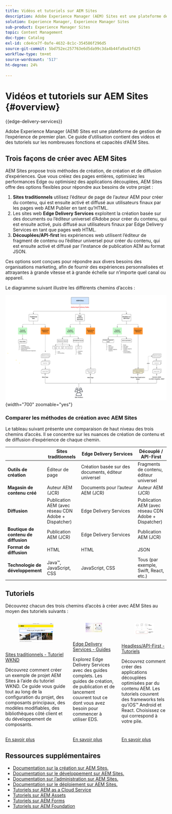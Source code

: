 ```yaml
---
title: Vidéos et tutoriels sur AEM Sites
description: Adobe Experience Manager (AEM) Sites est une plateforme de gestion de l’expérience de premier plan. Ce guide d’utilisation contient des vidéos et des tutoriels sur les nombreuses fonctions et capacités d’AEM Sites.
solution: Experience Manager, Experience Manager Sites
sub-product: Experience Manager Sites
topic: Content Management
doc-type: Catalog
exl-id: cde4ce7f-0afe-4632-8c1c-354586f296d5
source-git-commit: 5bd752ec257763e6d5da99c3da4b44fa9a43fd25
workflow-type: tm+mt
source-wordcount: '517'
ht-degree: 24%

---
```


# Vidéos et tutoriels sur AEM Sites {#overview}

{{edge-delivery-services}}

Adobe Experience Manager (AEM) Sites est une plateforme de gestion de l’expérience de premier plan. Ce guide d’utilisation contient des vidéos et des tutoriels sur les nombreuses fonctions et capacités d’AEM Sites.

## Trois façons de créer avec AEM Sites

AEM Sites propose trois méthodes de création, de création et de diffusion d’expériences. Que vous créiez des pages entières, optimisiez les performances Edge ou optimisiez des applications découplées, AEM Sites offre des options flexibles pour répondre aux besoins de votre projet :

1. **Sites traditionnels** utilisez l’éditeur de page de l’auteur AEM pour créer du contenu, qui est ensuite activé et diffusé aux utilisateurs finaux par les pages web AEM Publier en tant qu’HTML.
1. Les sites web **Edge Delivery Services** exploitent la création basée sur des documents ou l’éditeur universel d’Adobe pour créer du contenu, qui est ensuite activé, puis diffusé aux utilisateurs finaux par Edge Delivery Services en tant que pages web HTML.
1. **Découplées/API-first** les expériences web utilisent l’éditeur de fragment de contenu ou l’éditeur universel pour créer du contenu, qui est ensuite activé et diffusé par l’instance de publication AEM au format JSON.

Ces options sont conçues pour répondre aux divers besoins des organisations marketing, afin de fournir des expériences personnalisées et attrayantes à grande vitesse et à grande échelle sur n’importe quel canal ou appareil.

Le diagramme suivant illustre les différents chemins d’accès :

![AEM-Sites-Content-Authoring-and-Experience-Delivery-Paths.png](./assets/aem-sites-authoring-and-experience-delivery-paths.png){width="700" zoomable="yes"}

### Comparer les méthodes de création avec AEM Sites

Le tableau suivant présente une comparaison de haut niveau des trois chemins d’accès. Il se concentre sur les nuances de création de contenu et de diffusion d’expérience de chaque chemin.

|            | Sites traditionnels | Edge Delivery Services | Découplé / API-First |
|---------------------|------------------------------|---------------------------------|---------------------------------------------|
| **Outils de création** | Éditeur de page | Création basée sur des documents, éditeur universel | Fragments de contenu, éditeur universel |
| **Magasin de contenu créé** | Auteur AEM (JCR) | Documents pour l’auteur AEM (JCR) | Auteur AEM (JCR) |
| **Diffusion** | Publication AEM (avec réseau CDN Adobe + Dispatcher) | Edge Delivery Services | Publication AEM (avec réseau CDN Adobe + Dispatcher) |
| **Boutique de contenu de diffusion** | Publication AEM (JCR) | Edge Delivery Services | Publication AEM (JCR) |
| **Format de diffusion** | HTML | HTML | JSON |
| **Technologie de développement** | Java™, JavaScript, CSS | JavaScript, CSS | Tous (par exemple, Swift, React, etc.) |

## Tutoriels

Découvrez chacun des trois chemins d’accès à créer avec AEM Sites au moyen des tutoriels suivants :

<!-- CARDS

* https://experienceleague.adobe.com/fr/docs/experience-manager-learn/getting-started-wknd-tutorial-develop/overview
  {title = Traditional Sites - WKND Tutorial}
  {description = Learn how to build a sample AEM Sites project using the WKND tutorial. This guide walks you through project setup, Core Components, Editable Templates, client-side libraries, and component development.}
  {image = ./assets/aem-wknd-spa-editor-tutorial.png}
  {target = _self}
* https://www.aem.live/docs/
  {title = Edge Delivery Services - Guides}
  {description = Explore Edge Delivery Services with comprehensive guides. The Build, Publish, and Launch guides cover everything you need to get started with EDS.}
  {image = ./assets/edge-delivery-services.png}
  {target = _blank}
* https://experienceleague.adobe.com/fr/docs/experience-manager-learn/getting-started-with-aem-headless/overview
  {title = Headless/API-First - Tutorials}
  {description = Learn how to build headless applications powered by AEM content. Tutorials cover frameworks like iOS, Android, and React—choose what fits your stack.}
  {image = ./assets/headless.png}
  {target = _self}
-->
<!-- START CARDS HTML - DO NOT MODIFY BY HAND -->
<div class="columns">
    <div class="column is-half-tablet is-half-desktop is-one-third-widescreen" aria-label="Traditional Sites - WKND Tutorial">
        <div class="card" style="height: 100%; display: flex; flex-direction: column; height: 100%;">
            <div class="card-image">
                <figure class="image x-is-16by9">
                    <a href="https://experienceleague.adobe.com/fr/docs/experience-manager-learn/getting-started-wknd-tutorial-develop/overview" title="Sites traditionnels - Tutoriel WKND" target="_self" rel="referrer">
                        <img class="is-bordered-r-small" src="./assets/aem-wknd-spa-editor-tutorial.png" alt="Sites traditionnels - Tutoriel WKND"
                             style="width: 100%; aspect-ratio: 16 / 9; object-fit: cover; overflow: hidden; display: block; margin: auto;">
                    </a>
                </figure>
            </div>
            <div class="card-content is-padded-small" style="display: flex; flex-direction: column; flex-grow: 1; justify-content: space-between;">
                <div class="top-card-content">
                    <p class="headline is-size-6 has-text-weight-bold">
                        <a href="https://experienceleague.adobe.com/fr/docs/experience-manager-learn/getting-started-wknd-tutorial-develop/overview" target="_self" rel="referrer" title="Sites traditionnels - Tutoriel WKND">Sites traditionnels - Tutoriel WKND</a>
                    </p>
                    <p class="is-size-6">Découvrez comment créer un exemple de projet AEM Sites à l’aide du tutoriel WKND. Ce guide vous guide tout au long de la configuration du projet, des composants principaux, des modèles modifiables, des bibliothèques côté client et du développement de composants.</p>
                </div>
                <a href="https://experienceleague.adobe.com/fr/docs/experience-manager-learn/getting-started-wknd-tutorial-develop/overview" target="_self" rel="referrer" class="spectrum-Button spectrum-Button--outline spectrum-Button--primary spectrum-Button--sizeM" style="align-self: flex-start; margin-top: 1rem;">
<span class="spectrum-Button-label has-no-wrap has-text-weight-bold">En savoir plus</span>
</a>
            </div>
        </div>
    </div>
    <div class="column is-half-tablet is-half-desktop is-one-third-widescreen" aria-label="Edge Delivery Services - Guides">
        <div class="card" style="height: 100%; display: flex; flex-direction: column; height: 100%;">
            <div class="card-image">
                <figure class="image x-is-16by9">
                    <a href="https://www.aem.live/docs/" title="Edge Delivery Services - Guides" target="_blank" rel="referrer">
                        <img class="is-bordered-r-small" src="./assets/edge-delivery-services.png" alt="Edge Delivery Services - Guides"
                             style="width: 100%; aspect-ratio: 16 / 9; object-fit: cover; overflow: hidden; display: block; margin: auto;">
                    </a>
                </figure>
            </div>
            <div class="card-content is-padded-small" style="display: flex; flex-direction: column; flex-grow: 1; justify-content: space-between;">
                <div class="top-card-content">
                    <p class="headline is-size-6 has-text-weight-bold">
                        <a href="https://www.aem.live/docs/" target="_blank" rel="referrer" title="Edge Delivery Services - Guides">Edge Delivery Services - Guides</a>
                    </p>
                    <p class="is-size-6">Explorez Edge Delivery Services avec des guides complets. Les guides de création, de publication et de lancement couvrent tout ce dont vous avez besoin pour commencer à utiliser EDS.</p>
                </div>
                <a href="https://www.aem.live/docs/" target="_blank" rel="referrer" class="spectrum-Button spectrum-Button--outline spectrum-Button--primary spectrum-Button--sizeM" style="align-self: flex-start; margin-top: 1rem;">
<span class="spectrum-Button-label has-no-wrap has-text-weight-bold">En savoir plus</span>
</a>
            </div>
        </div>
    </div>
    <div class="column is-half-tablet is-half-desktop is-one-third-widescreen" aria-label="Headless/API-First - Tutorials">
        <div class="card" style="height: 100%; display: flex; flex-direction: column; height: 100%;">
            <div class="card-image">
                <figure class="image x-is-16by9">
                    <a href="https://experienceleague.adobe.com/fr/docs/experience-manager-learn/getting-started-with-aem-headless/overview" title="Headless/API-First - Tutoriels" target="_self" rel="referrer">
                        <img class="is-bordered-r-small" src="./assets/headless.png" alt="Headless/API-First - Tutoriels"
                             style="width: 100%; aspect-ratio: 16 / 9; object-fit: cover; overflow: hidden; display: block; margin: auto;">
                    </a>
                </figure>
            </div>
            <div class="card-content is-padded-small" style="display: flex; flex-direction: column; flex-grow: 1; justify-content: space-between;">
                <div class="top-card-content">
                    <p class="headline is-size-6 has-text-weight-bold">
                        <a href="https://experienceleague.adobe.com/fr/docs/experience-manager-learn/getting-started-with-aem-headless/overview" target="_self" rel="referrer" title="Headless/API-First - Tutoriels">Headless/API-First - Tutoriels</a>
                    </p>
                    <p class="is-size-6">Découvrez comment créer des applications découplées optimisées par du contenu AEM. Les tutoriels couvrent des frameworks tels qu’iOS™ Android et React. Choisissez ce qui correspond à votre pile.</p>
                </div>
                <a href="https://experienceleague.adobe.com/fr/docs/experience-manager-learn/getting-started-with-aem-headless/overview" target="_self" rel="referrer" class="spectrum-Button spectrum-Button--outline spectrum-Button--primary spectrum-Button--sizeM" style="align-self: flex-start; margin-top: 1rem;">
<span class="spectrum-Button-label has-no-wrap has-text-weight-bold">En savoir plus</span>
</a>
            </div>
        </div>
    </div>
</div>
<!-- END CARDS HTML - DO NOT MODIFY BY HAND -->


## Ressources supplémentaires

* [Documentation sur la création sur AEM Sites.](https://experienceleague.adobe.com/fr/docs/experience-manager-65/content/sites/authoring/essentials/first-steps)
* [Documentation sur le développement sur AEM Sites.](https://experienceleague.adobe.com/fr/docs/experience-manager-65/content/implementing/developing/introduction/getting-started)
* [Documentation sur l’administration sur AEM Sites.](https://experienceleague.adobe.com/fr/docs/experience-manager-65/content/sites/administering/home)
* [Documentation sur le déploiement sur AEM Sites.](https://experienceleague.adobe.com/fr/docs/experience-manager-65/content/implementing/deploying/introduction/platform)
* [Tutoriels sur AEM as a Cloud Service](/help/cloud-service/overview.md)
* [Tutoriels sur AEM Assets](/help/assets/overview.md)
* [Tutoriels sur AEM Forms](/help/forms/overview.md)
* [Tutoriels sur AEM Foundation](/help/foundation/overview.md)

